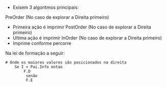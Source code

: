 - Exisem 3 algoritmos principais:

PreOrder (No caso de explorar a Direita primeiro)
- Primeira ação é imprimir
PostOrder (No caso de explorar a Direita primeiro)
- Ultima ação é imprimir
InOrder (No caso de explorar a Direita primeiro)
- Imprime conforme percorre 

Na lei de formação a seguir:
```
# Onde os maiores valores são posicionados na direita
	Se I > Pai.Info entao
		F.D
		 senão
		 F.E
```

